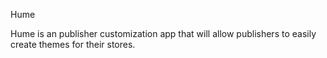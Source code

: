 Hume

Hume is an publisher customization app that will allow publishers to easily create themes for their stores. 
